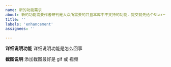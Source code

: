 ```yaml
---
name: 新的功能需求
about: 新的功能需要作者研判是大众所需要的并且本库中不支持的功能，提交前先给个Star～吧，你的支持才能让作者有足够的动力去维护这个项目
title: ''
labels: 'enhancement'
assignees: ''

---
```


**详细说明功能**
详细说明功能是怎么回事

**截图说明**
添加截图最好是 gif 或 视频
